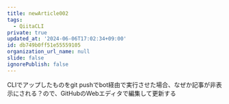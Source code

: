```yaml
---
title: newArticle002
tags:
  - QiitaCLI
private: true
updated_at: '2024-06-06T17:02:34+09:00'
id: db749b0ff51e55559105
organization_url_name: null
slide: false
ignorePublish: false
---
```


CLIでアップしたものをgit pushでbot経由で実行させた場合、なぜか記事が非表示にされる？ので、GitHubのWebエディタで編集して更新する
